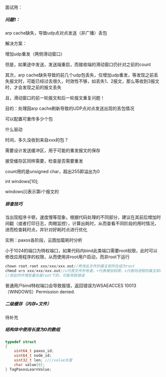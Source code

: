 面试用：



##### 问题1：

arp cache缺失，导致udp点对点发送（非广播）丢包

解决方案：

增加udp重发（两侧滑动窗口）

但是，如果途中发送，发送端重启，而接收端的滑动窗口仍针对之前的count

其次，arp cache缺失导致的前几个udp包丢失，仅增加udp重发，等发现之前丢失报文时，可能已经过去很久，时效性不够，如丢失1、2报文，那么等收到3报文时，才会发现之前的报文丢失

且，滑动窗口的前一轮报文和后一轮报文重复问题！



目的：处理因arp cache刷新导致的UDP点对点发送出现的丢包情况

可以配置可重传多少个包

什么驱动

时间，多久没收到来自xxx的包？

需要设计发送缓冲区，用于可能的重发报文的保存

接受缓存区同样需要，检查是否需要重发



count用的是unsigned char，超出255即溢出为0



int windows[10];

windows[i]表示第i个报文的









##### 排查技巧

当出现程序卡顿，速度慢等现象，根据代码处理的不同部分，建议在其前后增加时间戳（或者打印日志，肉眼监控），计算出耗时，从而查看不同阶段的用时情况，进而检查耗时点，并针对好耗时点进行优化

实例：paxos各阶段，云图加载耗时分析





小于1024的端口为特权端口，如果代码内bind此类端口需要root权限，此时可以修改应用程序的权限，从而使用非root用户启动，而非root下运行

```C++
chown root.root xxx/xxx/xxx.out//修改此文件的属主和所在组为root
chmod u+s xxx/xxx/xxx.out//u代表文件所有者，+代表增加权限，s代表将进程的属主和组id修改为该文件的文件属主，此时就是root
//但此时环境变量也是root下的，可能导致错误
```



普通用户bind特权端口会导致报错，返回错误为WSAEACCES 10013 （WINDOWS）Permission denied.







##### 二级缓存（内存+文件）

待补充



##### 结构体中使用长度为0的数组

```C++
typedef struct
{
    uint64_t paxos_id;
    uint64_t node_id;
    uint32_t len; ////value长度
    char value[0];
} TagPaxosLearnValue;
```

